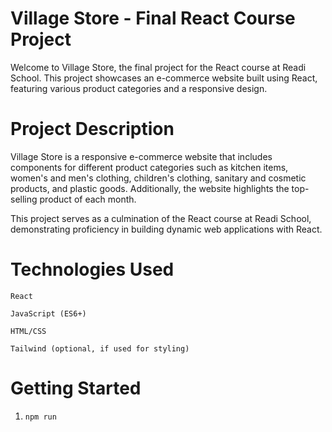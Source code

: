 # Village Store - Final React Course Project

Welcome to Village Store, the final project for the React course at Readi School. This project showcases an e-commerce website built using React, featuring various product categories and a responsive design.

# Project Description
Village Store is a responsive e-commerce website that includes components for different product categories such as kitchen items, women's and men's clothing, children's clothing, sanitary and cosmetic products, and plastic goods. Additionally, the website highlights the top-selling product of each month.

This project serves as a culmination of the React course at Readi School, demonstrating proficiency in building dynamic web applications with React.

# Technologies Used
`React`

`JavaScript (ES6+)`

`HTML/CSS`

`Tailwind (optional, if used for styling)`

# Getting Started
1. `npm run`
